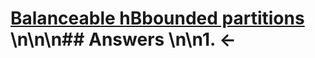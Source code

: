 # [Balanceable hBbounded partitions](https://projecteuler.net/problem=772) \n\n\n## Answers \n\n1. &larr;
